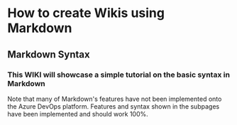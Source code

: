 # How to create Wikis using Markdown

## Markdown Syntax

### This WIKI will showcase a simple tutorial on the basic syntax in Markdown

Note that many of Markdown's features have not been implemented onto the Azure DevOps platform. Features and syntax shown in the subpages have been implemented and should work 100%.